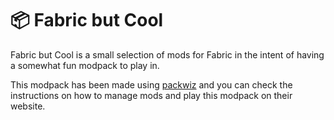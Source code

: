 # 📦 Fabric but Cool
Fabric but Cool is a small selection of mods for Fabric in the intent of having a somewhat fun modpack to play in.

This modpack has been made using [packwiz](https://packwiz.infra.link/) and you can check the instructions on how to manage mods and play this modpack on their website.
